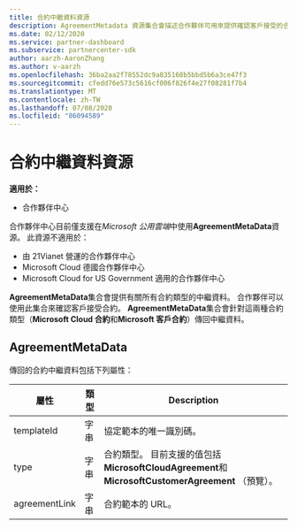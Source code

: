```yaml
---
title: 合約中繼資料資源
description: AgreementMetadata 資源集合會描述合作夥伴可用來提供確認客戶接受的合約類型。
ms.date: 02/12/2020
ms.service: partner-dashboard
ms.subservice: partnercenter-sdk
author: aarzh-AaronZhang
ms.author: v-aarzh
ms.openlocfilehash: 36ba2aa2f78552dc9a835168b5bbd5b6a3ce47f3
ms.sourcegitcommit: cfedd76e573c5616cf006f826f4e27f08281f7b4
ms.translationtype: MT
ms.contentlocale: zh-TW
ms.lasthandoff: 07/08/2020
ms.locfileid: "86094589"
---
```

# <a name="agreement-metadata-resources"></a>合約中繼資料資源

**適用於：**

- 合作夥伴中心

合作夥伴中心目前僅支援在*Microsoft 公用雲端*中使用**AgreementMetaData**資源。 此資源不適用於：

- 由 21Vianet 營運的合作夥伴中心
- Microsoft Cloud 德國合作夥伴中心
- Microsoft Cloud for US Government 適用的合作夥伴中心

**AgreementMetaData**集合會提供有關所有合約類型的中繼資料。 合作夥伴可以使用此集合來確認客戶接受合約。 **AgreementMetaData**集合會針對這兩種合約類型（**Microsoft Cloud 合約**和**Microsoft 客戶合約**）傳回中繼資料。

## <a name="agreementmetadata"></a>AgreementMetaData

傳回的合約中繼資料包括下列屬性：

| 屬性      | 類型               | Description                                                                       |
|---------------|--------------------|-----------------------------------------------------------------------------------|
| templateId    | 字串             | 協定範本的唯一識別碼。                                       |
| type          | 字串             | 合約類型。 目前支援的值包括**MicrosoftCloudAgreement**和**MicrosoftCustomerAgreement** （預覽）。 |
| agreementLink | 字串             | 合約範本的 URL。                                                    |
